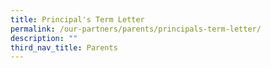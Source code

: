 ```yaml
---
title: Principal's Term Letter
permalink: /our-partners/parents/principals-term-letter/
description: ""
third_nav_title: Parents
---
```

